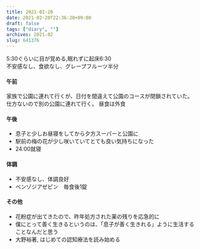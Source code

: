 ```yaml
---
title: 2021-02-20
date: 2021-02-20T22:36:20+09:00
draft: false
tags: ["diary", ""]
archives: 2021-02
slug: 641376
---
```

5:30ぐらいに目が覚める,眠れずに起床6:30  
不安感なし、食欲なし、グレープフルーツ半分
#### 午前
家族で公園に連れて行くが、日付を間違えて公園のコースが閉鎖されていた。  
仕方ないので別の公園に連れて行く。
昼食は外食
#### 午後
- 息子と少しお昼寝をしてから夕方スーパーと公園に
- 駅前の梅の花が少し咲いていてとても良い気持ちになった
- 24:00就寝
#### 体調
- 不安感なし、体調良好
- ベンゾジアゼピン　毎食後1錠
#### その他
- 花粉症が出てきたので、昨年処方された薬の残りを応急的に
- 僕にとって善く生きるというのは、「息子が善く生きれる」ように生活することなんだと思う
- 大野裕著, はじめての認知療法を読み始める